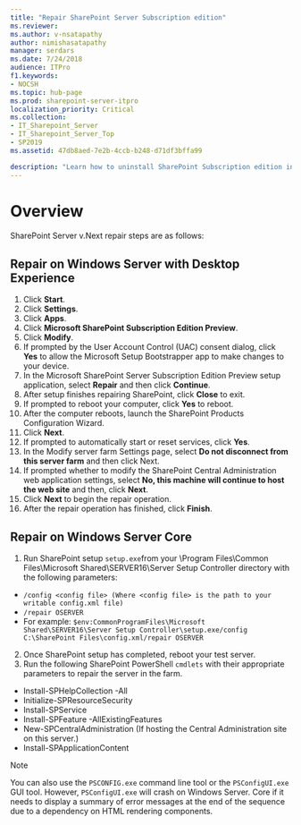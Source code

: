```yaml
---
title: "Repair SharePoint Server Subscription edition"
ms.reviewer: 
ms.author: v-nsatapathy
author: nimishasatapathy
manager: serdars
ms.date: 7/24/2018
audience: ITPro
f1.keywords:
- NOCSH
ms.topic: hub-page
ms.prod: sharepoint-server-itpro
localization_priority: Critical
ms.collection:
- IT_Sharepoint_Server
- IT_Sharepoint_Server_Top
- SP2019
ms.assetid: 47db8aed-7e2b-4ccb-b248-d71df3bffa99

description: "Learn how to uninstall SharePoint Subscription edition in various topologies."
---
```

# Overview
<a name="section1"> </a>

SharePoint Server v.Next repair steps are as follows:

## Repair on Windows Server with Desktop Experience

1. Click **Start**.
2. Click **Settings**.
3. Click **Apps**.
4. Click **Microsoft SharePoint Subscription Edition Preview**.
5. Click **Modify**.
6. If prompted by the User Account Control (UAC) consent dialog, click **Yes** to allow the Microsoft Setup Bootstrapper app to make changes to your device.
7. In the Microsoft SharePoint Server Subscription Edition Preview setup application, select **Repair** and then click **Continue**.
8. After setup finishes repairing SharePoint, click **Close** to exit.
9. If prompted to reboot your computer, click **Yes** to reboot.
10. After the computer reboots, launch the SharePoint Products Configuration Wizard.
11. Click **Next**.
12. If prompted to automatically start or reset services, click **Yes**.
13. In the Modify server farm Settings page, select **Do not disconnect from this server farm** and then click Next.
14. If prompted whether to modify the SharePoint Central Administration web application settings, select **No, this machine will continue to host the web site** and then, click **Next**.
15. Click **Next** to begin the repair operation.
16. After the repair operation has finished, click **Finish**.

## Repair on Windows Server Core

1. Run SharePoint setup `setup.exe`from your \Program Files\Common Files\Microsoft Shared\SERVER16\Server Setup Controller directory with the following parameters:
- `/config <config file> (Where <config file> is the path to your writable config.xml file)`
- `/repair OSERVER`
- For example: `$env:CommonProgramFiles\Microsoft Shared\SERVER16\Server Setup Controller\setup.exe/config C:\SharePoint Files\config.xml/repair OSERVER`
2. Once SharePoint setup has completed, reboot your test server.
3. Run the following SharePoint PowerShell `cmdlets` with their appropriate parameters to repair the server in the farm.
- Install-SPHelpCollection -All
- Initialize-SPResourceSecurity
- Install-SPService
- Install-SPFeature -AllExistingFeatures
- New-SPCentralAdministration (If hosting the Central Administration site on this server.)
- Install-SPApplicationContent
> [!NOTE]
> You can also use the `PSCONFIG.exe` command line tool or the `PSConfigUI.exe` GUI tool. However, `PSConfigUI.exe` will crash on Windows Server.
Core if it needs to display a summary of error messages at the end of the sequence due to a dependency on HTML rendering components.